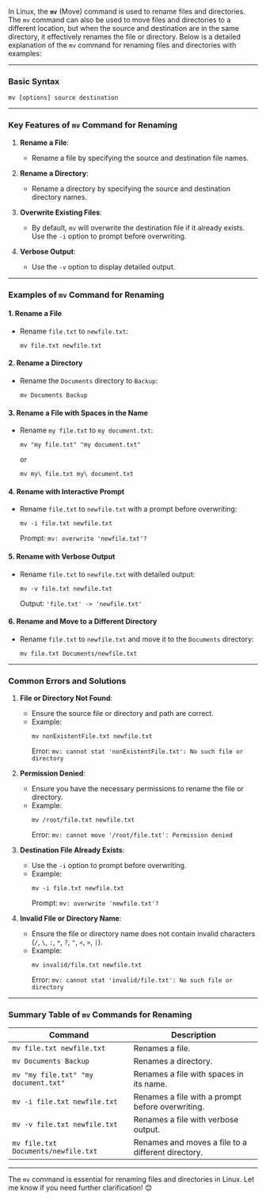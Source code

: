 In Linux, the **`mv`** (Move) command is used to rename files and directories. The `mv` command can also be used to move files and directories to a different location, but when the source and destination are in the same directory, it effectively renames the file or directory. Below is a detailed explanation of the `mv` command for renaming files and directories with examples:

---

### **Basic Syntax**

```
mv [options] source destination
```

---

### **Key Features of `mv` Command for Renaming**

1. **Rename a File**:

   - Rename a file by specifying the source and destination file names.

2. **Rename a Directory**:

   - Rename a directory by specifying the source and destination directory names.

3. **Overwrite Existing Files**:

   - By default, `mv` will overwrite the destination file if it already exists. Use the `-i` option to prompt before overwriting.

4. **Verbose Output**:
   - Use the `-v` option to display detailed output.

---

### **Examples of `mv` Command for Renaming**

#### 1. **Rename a File**

- Rename `file.txt` to `newfile.txt`:
  ```
  mv file.txt newfile.txt
  ```

#### 2. **Rename a Directory**

- Rename the `Documents` directory to `Backup`:
  ```
  mv Documents Backup
  ```

#### 3. **Rename a File with Spaces in the Name**

- Rename `my file.txt` to `my document.txt`:
  ```
  mv "my file.txt" "my document.txt"
  ```
  or
  ```
  mv my\ file.txt my\ document.txt
  ```

#### 4. **Rename with Interactive Prompt**

- Rename `file.txt` to `newfile.txt` with a prompt before overwriting:
  ```
  mv -i file.txt newfile.txt
  ```
  Prompt: `mv: overwrite 'newfile.txt'?`

#### 5. **Rename with Verbose Output**

- Rename `file.txt` to `newfile.txt` with detailed output:
  ```
  mv -v file.txt newfile.txt
  ```
  Output: `'file.txt' -> 'newfile.txt'`

#### 6. **Rename and Move to a Different Directory**

- Rename `file.txt` to `newfile.txt` and move it to the `Documents` directory:
  ```
  mv file.txt Documents/newfile.txt
  ```

---

### **Common Errors and Solutions**

1. **File or Directory Not Found**:

   - Ensure the source file or directory and path are correct.
   - Example:
     ```
     mv nonExistentFile.txt newfile.txt
     ```
     Error: `mv: cannot stat 'nonExistentFile.txt': No such file or directory`

2. **Permission Denied**:

   - Ensure you have the necessary permissions to rename the file or directory.
   - Example:
     ```
     mv /root/file.txt newfile.txt
     ```
     Error: `mv: cannot move '/root/file.txt': Permission denied`

3. **Destination File Already Exists**:

   - Use the `-i` option to prompt before overwriting.
   - Example:
     ```
     mv -i file.txt newfile.txt
     ```
     Prompt: `mv: overwrite 'newfile.txt'?`

4. **Invalid File or Directory Name**:
   - Ensure the file or directory name does not contain invalid characters (`/`, `\`, `:`, `*`, `?`, `"`, `<`, `>`, `|`).
   - Example:
     ```
     mv invalid/file.txt newfile.txt
     ```
     Error: `mv: cannot stat 'invalid/file.txt': No such file or directory`

---

### **Summary Table of `mv` Commands for Renaming**

| Command                              | Description                                        |
| ------------------------------------ | -------------------------------------------------- |
| `mv file.txt newfile.txt`            | Renames a file.                                    |
| `mv Documents Backup`                | Renames a directory.                               |
| `mv "my file.txt" "my document.txt"` | Renames a file with spaces in its name.            |
| `mv -i file.txt newfile.txt`         | Renames a file with a prompt before overwriting.   |
| `mv -v file.txt newfile.txt`         | Renames a file with verbose output.                |
| `mv file.txt Documents/newfile.txt`  | Renames and moves a file to a different directory. |

---

The `mv` command is essential for renaming files and directories in Linux. Let me know if you need further clarification! 😊
